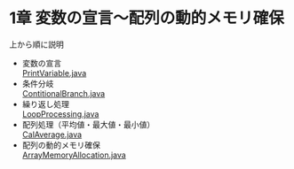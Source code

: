 # 1章 変数の宣言～配列の動的メモリ確保

上から順に説明

- 変数の宣言  
[PrintVariable.java](PrintVariable.java)
- 条件分岐  
[ContitionalBranch.java](ConditionalBranch.java)
- 繰り返し処理  
[LoopProcessing.java](LoopProcessing.java)
- 配列処理（平均値・最大値・最小値）  
[CalAverage.java](CalAverage.java)
- 配列の動的メモリ確保  
[ArrayMemoryAllocation.java](ArrayMemoryAllocation.java)

